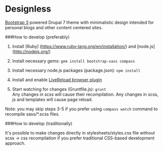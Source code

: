 Designless
============

[Bootstrap 3](https://github.com/twbs/bootstrap-sass) powered Drupal 7 theme with minimalistic design intended for personal blogs and other content centered sites.

###How to develop (preferably)

1. Install [Ruby] (https://www.ruby-lang.org/en/installation/) and [node.js] (http://nodejs.org/)

2. Install necessary gems: ```gem install bootstrap-sass compass```

3. Install necessary node.js packages (package.json): ```npm install```

4. Install and enable [LiveReload browser plugin](http://feedback.livereload.com/knowledgebase/articles/86242-how-do-i-install-and-use-the-browser-extensions-)

5. Start watching for changes (Gruntfile.js): ```grunt```  
Any changes in scss will cause their recompilation.
Any changes in scss, js and templates will cause page reload.

Note: you may skip steps 3-5 if you prefer using ```compass watch``` command to recompile sass/*.scss files.

###How to develop (traditionally)

It's possible to make changes directly in stylesheets/styles.css file without scss -> css recompilation if you prefer traditional CSS-based development approach.
